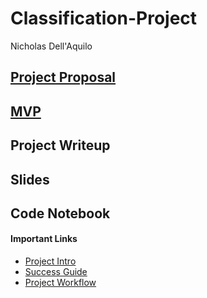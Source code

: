 # Classification-Project
Nicholas Dell'Aquilo

## [Project Proposal](https://github.com/nickdellaquilo/Classification-Project/blob/main/Project-Proposal.md)

## [MVP](https://github.com/nickdellaquilo/Classification-Project/blob/main/MVP.md#classification-project-mvp)

## Project Writeup

## Slides

## Code Notebook




#### Important Links
* [Project Intro](https://github.com/thisismetis/NBM_Classification_Student/blob/main/curriculum/project-introduction/project_intro.md)
* [Success Guide](https://github.com/thisismetis/NBM_Classification_Student/blob/main/curriculum/project-introduction/project_success_guide.md)
* [Project Workflow](https://github.com/thisismetis/NBM_Classification_Student/blob/main/curriculum/classification-workflow/classification-workflow.md)

